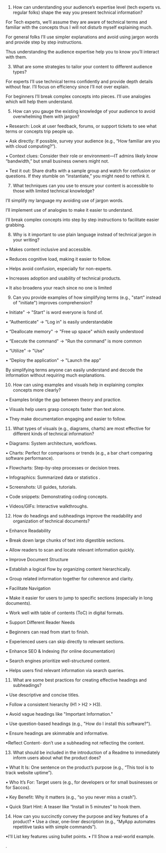 1. How can understanding your audience’s expertise level (tech experts vs. regular folks) shape the way you present technical information?
   
For Tech experts, we’ll assume they are aware of technical terms and familiar with the concepts thus I will not disturb myself explaining much.

For general folks I’ll use simpler explanations and avoid using jargon words and provide step by step instructions.

Thus understanding the audience expertise help you to know you’ll interact with them.

3. What are some strategies to tailor your content to different audience types?
   
For experts I’ll use technical terms confidently and provide depth details without fear. I’ll focus on efficiency since I’ll not over explain.

For beginners I’ll break complex concepts into pieces. I’ll use analogies which will help them understand.

5. How can you gauge the existing knowledge of your audience to avoid overwhelming them with jargon?
   
• Research: Look at user feedback, forums, or support tickets to see what terms or concepts trip people up.

• Ask directly: If possible, survey your audience (e.g., “How familiar are you with cloud computing?”).

• Context clues: Consider their role or environment—IT admins likely know “bandwidth,” but small business owners might not.

• Test it out: Share drafts with a sample group and watch for confusion or questions. If they stumble on “instantiate,” you might need to rethink it.


7. What techniques can you use to ensure your content is accessible to those with limited technical knowledge?
   
I’ll simplify my language my avoiding use of jargon words.

I’ll implement use of analogies to make it easier to understand.

I’ll break complex concepts into step by step instructions to facilitate easier grabbing.

8. Why is it important to use plain language instead of technical jargon in your writing?
    
•	Makes content inclusive and accessible.

•	Reduces cognitive load, making it easier to follow.

•	Helps avoid confusion, especially for non-experts.

•	Increases adoption and usability of technical products.

•	It also broadens your reach since no one is limited

9. Can you provide examples of how simplifying terms (e.g., "start" instead of "initiate") improves comprehension?
    
• Initiate" → "Start" is word everyone is fond of.

• “Authenticate" → "Log in" is easily understandable

• “Deallocate memory" → "Free up space" which easily understood

• “Execute the command" → "Run the command" is more common

• “Utilize" → "Use"

• “Deploy the application" → "Launch the app"

By simplifying terms anyone can easily understand and decode the information without requiring much explanations.

10. How can using examples and visuals help in explaining complex concepts more clearly?
    
• Examples bridge the gap between theory and practice.

• Visuals help users grasp concepts faster than text alone.

• They make documentation engaging and easier to follow.

11. What types of visuals (e.g., diagrams, charts) are most effective for different kinds of technical information?

• Diagrams: System architecture, workflows.

• Charts: Perfect for comparisons or trends (e.g., a bar chart comparing software performance).

• Flowcharts: Step-by-step processes or decision trees.

• Infographics: Summarized data or statistics .

• Screenshots: UI guides, tutorials.

• Code snippets: Demonstrating coding concepts.

• Videos/GIFs: Interactive walkthroughs.

12. How do headings and subheadings improve the readability and organization of technical documents?
    
•  Enhance Readability

•	Break down large chunks of text into digestible sections.

•	Allow readers to scan and locate relevant information quickly.

•  Improve Document Structure

•	Establish a logical flow by organizing content hierarchically.

•	Group related information together for coherence and clarity.

•  Facilitate Navigation

•	Make it easier for users to jump to specific sections (especially in long documents).

•	Work well with table of contents (ToC) in digital formats.

•  Support Different Reader Needs

•	Beginners can read from start to finish.

•	Experienced users can skip directly to relevant sections.

•  Enhance SEO & Indexing (for online documentation)

•	Search engines prioritize well-structured content.

•	Helps users find relevant information via search queries.

11. What are some best practices for creating effective headings and subheadings?
    
•  Use descriptive and concise titles.

•  Follow a consistent hierarchy (H1 > H2 > H3).

•  Avoid vague headings like "Important Information."

•  Use question-based headings (e.g., "How do I install this software?").

•  Ensure headings are skimmable and informative.

•Reflect Content- don’t use a subheading not reflecting the content.

13. What should be included in the introduction of a Readme to immediately inform users about what the product does?

•  What It Is: One sentence on the product’s purpose (e.g., “This  tool is to  track website uptime”).

•  Who It’s For: Target users (e.g., for developers or for small businesses or for Saccos).

•  Key Benefit: Why it matters (e.g., “so you never miss a crash”).

•  Quick Start Hint: A teaser like “Install in 5 minutes” to hook them.

14. How can you succinctly convey the purpose and key features of a product?
• Use a clear, one-liner description (e.g., “MyApp automates repetitive tasks with simple commands”).

•I'll  List key features using bullet points.
• I'll Show a real-world example.











 
.


